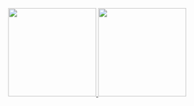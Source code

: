 <div>
<a href="https://github.com/seu-usuário-aqui">
<img loading="lazy" height="180em" src="https://github-readme-stats.vercel.app/api/top-langs/?username=anaalusouto&layout=compact&langs_count=7&theme=dracula"/>
<img loading="lazy" height="180em" src="https://github-readme-stats.vercel.app/api?username=anaalusouto&show_icons=true&theme=dracula&include_all_commits=true&count_private=true"/>
</div>
